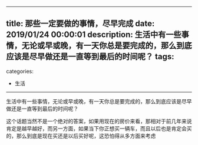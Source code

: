 ----
title: 那些一定要做的事情，尽早完成
date: 2019/01/24 00:00:01
description: 生活中有一些事情，无论或早或晚，有一天你总是要完成的，那么到底应该是尽早做还是一直等到最后的时间呢？
tags:
-
categories:
- 生活
----


 生活中有一些事情，无论或早或晚，有一天你总是要完成的，那么到底应该是尽早做还是一直等到最后的时间呢？

 这个话题当然不是一个绝对的答案，如果用现在的房价来看，那相对于前几年来说肯定是越早越好，而另一方面，如果当下你正想买一辆车，而且以后也是肯定会买的，那么到底是现在买还是以后买好呢，这恐怕得从多方面来考虑
